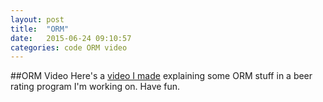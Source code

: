 ```yaml
---
layout: post
title:  "ORM"
date:   2015-06-24 09:10:57
categories: code ORM video 
---
```

##ORM Video
Here's a <a href="https://www.youtube.com/watch?v=zNe8HTn8qO4&feature=youtu.be">video I made</a> explaining some ORM stuff in a beer rating program I'm working on.  Have fun.

